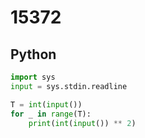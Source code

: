 # 15372

## Python

```python
import sys
input = sys.stdin.readline

T = int(input())
for _ in range(T):
    print(int(input()) ** 2)

```
